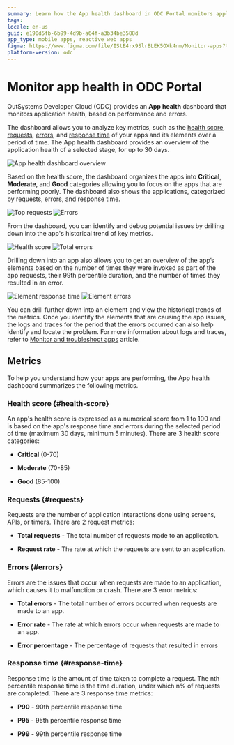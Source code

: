 ```yaml
---
summary: Learn how the App health dashboard in ODC Portal monitors application health, based on performance and errors.
tags:
locale: en-us
guid: e190d5fb-6b99-4d9b-a64f-a3b34be3588d
app_type: mobile apps, reactive web apps
figma: https://www.figma.com/file/IStE4rx9SlrBLEK5OXk4nm/Monitor-apps?type=design&node-id=3202%3A36&mode=design&t=tBANF8iUm5epKReC-1
platform-version: odc
---
```


# Monitor app health in ODC Portal

OutSystems Developer Cloud (ODC) provides an **App health** dashboard that monitors application health, based on performance and errors.

The dashboard allows you to analyze key metrics, such as the [health score](#health-score), [requests](#requests),  [errors](#errors), and [response time](#response-time) of your apps and its elements over a period of time. The App health dashboard provides an overview of the application health of a selected stage, for up to 30 days.

![App health dashboard overview](images/apphealth-dashboard-overview-pl.png)

Based on the health score, the dashboard organizes the apps into **Critical**, **Moderate**, and **Good** categories allowing you to focus on the apps that are performing poorly. The dashboard also shows the applications, categorized by requests, errors, and response time.

![Top requests](images/apphealth-toprequests-pl.png)
![Errors](images/apphealth-errors-pl.png)

From the dashboard, you can identify and debug potential issues by drilling down into the app's historical trend of key metrics. 

![Health score](images/apphealth-healthscore-pl.png)
![Total errors](images/apphealth-totalerrors-pl.png)

Drilling down into an app also allows you to get an overview of the app’s elements based on the number of times they were invoked as part of the app requests, their 99th percentile duration, and the number of times they resulted in an error.

![Element response time ](images/apphealth-element-response-pl.png)
![Element errors](images/apphealth-element-errors-pl.png)

You can drill further down into an element and view the historical trends of the metrics. Once you identify the elements  that are causing the app issues, the logs and traces for the period that the errors occurred can also help identify and locate the problem. For more information about logs and traces, refer to [Monitor and troubleshoot apps](monitor-apps.md) article.

## Metrics

To help you understand how your apps are performing, the App health dashboard summarizes the following metrics.


### Health score {#health-score}

An app's health score is expressed as a numerical score from 1 to 100 and is based on the app's response time and errors during the selected period of time (maximum 30 days, minimum 5 minutes). There are 3 health score categories:

* **Critical** (0-70) 

* **Moderate** (70-85)

* **Good** (85-100)

### Requests {#requests}

Requests are the number of application interactions done using screens, APIs, or timers. There are 2 request metrics:

* **Total requests** - The total number of requests made to an application. 

* **Request rate** - The rate at which the requests are sent to an application.

### Errors {#errors}

Errors are the issues that occur when requests are made to an application, which causes it to malfunction or crash. There are 3 error metrics:

* **Total errors** - The total number of errors occurred when requests are made to an app.

* **Error rate** - The rate at which errors occur when requests are made to an app.

* **Error percentage** - The percentage of requests that resulted in errors

### Response time {#response-time}

Response time is the amount of time taken to complete a request. The nth percentile response time is the time duration, under which n% of requests are completed. There are 3 response time metrics:

* **P90** - 90th percentile response time

* **P95** - 95th percentile response time

* **P99** - 99th percentile response time

